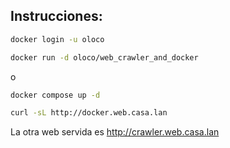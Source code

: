 ## Instrucciones:

``` bash
docker login -u oloco

docker run -d oloco/web_crawler_and_docker
```
o

``` bash
docker compose up -d
```


``` bash
curl -sL http://docker.web.casa.lan
```

La otra web servida es http://crawler.web.casa.lan